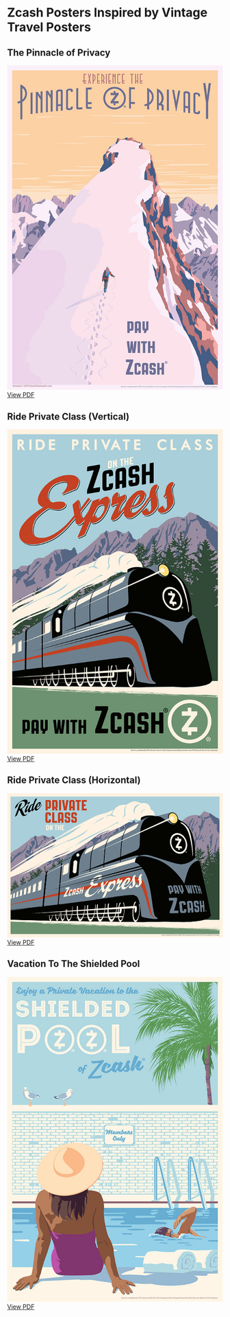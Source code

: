 # Zcash Posters Inspired by Vintage Travel Posters

## The Pinnacle of Privacy

![](image/zcash_pinnacle_of_privacy.jpg)
[View PDF](pdf/zcash_poster_pinnacle_of_privacy.pdf)

## Ride Private Class (Vertical)

![](image/zcash_private_class_vert.jpg)
[View PDF](pdf/zcash_poster_private_class_ver.pdf)

## Ride Private Class (Horizontal)

![](image/zcash_private_class_horiz.jpg)
[View PDF](pdf/zcash_poster_private_class_horiz.pdf)


## Vacation To The Shielded Pool

![](image/zcash_shielded_pool.jpg)
[View PDF](pdf/zcash_poster_shielded_pool.pdf)
